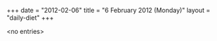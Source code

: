 +++
date = "2012-02-06"
title = "6 February 2012 (Monday)"
layout = "daily-diet"
+++

<p>&lt;no entries&gt;</p>